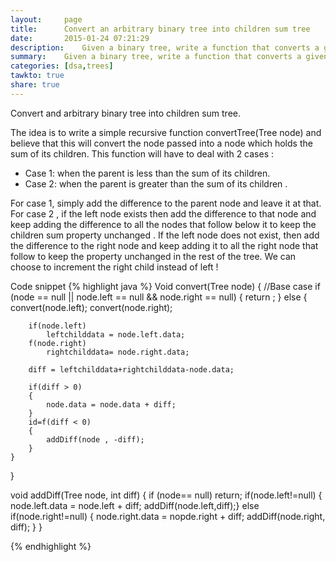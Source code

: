 ```yaml
---
layout:     page
title:      Convert an arbitrary binary tree into children sum tree
date:       2015-01-24 07:21:29
description:    Given a binary tree, write a function that converts a given tree to one which satisfies children sum property.
summary:    Given a binary tree, write a function that converts a given tree to one which satisfies children sum property.
categories: [dsa,trees]
tawkto: true
share: true
---
```

Convert and arbitrary binary tree into children sum tree.

The idea is to write a simple recursive function convertTree(Tree node) and believe that this will convert the node passed into a node which holds the sum of its children.
This function will have to deal with 2 cases :
* Case 1: when the parent is less than the sum of its children.
* Case 2: when the parent is greater than the sum of its children .

For case 1, simply  add the difference to the parent node and leave it at that.
For case 2 , if the left node exists then add the difference to that node and keep adding the difference to all the nodes that follow below it to keep the children sum property unchanged . If the left node does not exist, then add the difference to the right node and keep adding it to all the right node that follow to keep the property unchanged in the rest of the tree. We can choose to increment the right child instead of left !

Code snippet
{% highlight java %}
Void convert(Tree node)
{
    //Base case 
    if (node == null || node.left == null && node.right == null)
    {
        return ;
    }
    else
    {
        convert(node.left);
        convert(node.right);
    
        if(node.left)
            leftchilddata = node.left.data;
        f(node.right)
            rightchilddata= node.right.data;
        
        diff = leftchilddata+rightchilddata-node.data;
        
        if(diff > 0)
        {
            node.data = node.data + diff;
        }
        id=f(diff < 0)
        {
            addDiff(node , -diff);
        }
    }
}

void addDiff(Tree node, int diff)
{
    if (node== null)
        return;
if(node.left!=null)
{
    node.left.data = node.left + diff;
    addDiff(node.left,diff);}
else if(node.right!=null)
{
    node.right.data = nopde.right + diff;
    addDiff(node.right, diff);
}
}


{% endhighlight %}
